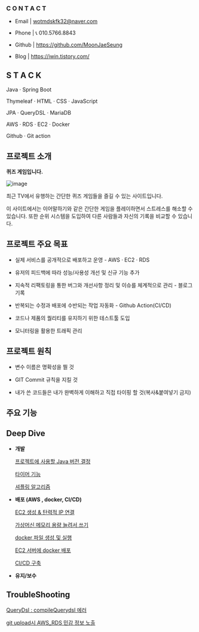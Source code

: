 ### **C O N T A C T**

- Email | wotmdskfk32@naver.com
- Phone | 📞 010.5766.8843

- Github | https://github.com/MoonJaeSeung
- Blog | https://iwin.tistory.com/

## **S T A C K**

Java · Spring Boot

Thymeleaf · HTML · CSS · JavaScript

JPA · QueryDSL · MariaDB

AWS · RDS · EC2 · Docker

Github · Git action 


## 프로젝트 소개

**퀴즈 게임입니다.**

![image](https://github.com/MoonJaeSeung/QuizShow/assets/108584477/0848f225-eff6-4878-8074-e4018b7eb516)


최근 TV에서 유행하는 간단한 퀴즈 게임들을 즐길 수 있는 사이트입니다.

이 사이트에서는 이어말하기와 같은 간단한 게임을 플레이하면서 스트레스를 해소할 수 있습니다. 또한 순위 시스템을 도입하여 다른 사람들과 자신의 기록을 비교할 수 있습니다.



## **프로젝트 주요 목표**

- 실제 서비스를 공개적으로 배포하고 운영 - AWS · EC2 · RDS

- 유저의 피드백에 따라 성능/사용성 개선 및 신규 기능 추가

- 지속적 리팩토링을 통한 버그와 개선사항 정리 및 이슈를 체계적으로 관리 - 블로그 기록

- 반복되는 수정과 배포에 수반되는 작업 자동화 - Github  Action(CI/CD)

- 코드나 제품의 퀄리티를 유지하기 위한 테스트툴 도입

- 모니터링을 활용한 트래픽 관리


## **프로젝트 원칙**

- 변수 이름은 명확성을 띌 것

- GIT Commit 규칙을 지킬 것

- 내가 쓴 코드들은 내가 완벽하게 이해하고 직접 타이핑 할 것(복사&붙여넣기 금지)


## **주요 기능**



## **Deep Dive**

- **개발**
    
    
    
    [프로젝트에 사용할 Java 버전 결정](https://iwin.tistory.com/115)
    
    
    
    [타이머 기능](https://iwin.tistory.com/113)
    
    
    
    [셔플링 알고리즘](https://iwin.tistory.com/114)
    
- **배포 (AWS , docker, CI/CD)**
    
   
    
    [EC2 생성 & 탄력적 IP 연결](https://iwin.tistory.com/102)
    
    
    
    [가상머신 메모리 용량 늘려서 쓰기](https://iwin.tistory.com/105)
    
    
    
    [docker 파일 생성 및 실행](https://iwin.tistory.com/107)
    
    
    
    [EC2 서버에 docker 배포](https://iwin.tistory.com/108)
    
    
    
    [CI/CD 구축](https://iwin.tistory.com/109)
    
- **유지/보수**

## TroubleShooting


[QueryDsl : compileQuerydsl 에러](https://iwin.tistory.com/110)


[git upload시 AWS_RDS 민감 정보 노출](https://iwin.tistory.com/116)
